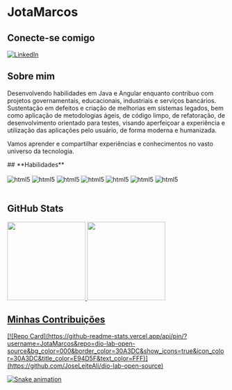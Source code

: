 # **JotaMarcos**

## **Conecte-se comigo**
[![LinkedIn](https://img.shields.io/badge/LinkedIn-000?style=for-the-badge&logo=linkedin&logoColor=0E76A8)](https://www.linkedin.com/in/jotamarcosduarte/)

## **Sobre mim**
<p>
  Desenvolvendo habilidades em Java e Angular enquanto contribuo com projetos governamentais, educacionais, industriais e serviços bancários.
  Sustentação em defeitos e criação de melhorias em sistemas legados, bem como aplicação de metodologias ágeis, de código limpo, de refatoração, de desenvolvimento   orientado para testes, visando aperfeiçoar a experiência e utilização das aplicações pelo usuário, de forma moderna e humanizada.

  Vamos aprender e compartilhar experiências e conhecimentos no vasto universo da tecnologia.
</p>
## **Habilidades**
<div style="display: inline_block"></br>
  <img aling="center" alt="html5" src="https://img.shields.io/badge/Java-ED8B00?style=for-the-badge&logo=java&logoColor=white" />
  <img aling="center" alt="html5" src="https://img.shields.io/badge/Spring-6DB33F?style=for-the-badge&logo=spring&logoColor=white" />
  <img aling="center" alt="html5" src="https://img.shields.io/badge/HTML5-E34F26?style=for-the-badge&logo=html5&logoColor=white" />
  <img aling="center" alt="html5" src="https://img.shields.io/badge/CSS-239120?&style=for-the-badge&logo=css3&logoColor=white" />
  <img aling="center" alt="html5" src="https://img.shields.io/badge/JavaScript-F7DF1E?style=for-the-badge&logo=javascript&logoColor=black" />
  <img aling="center" alt="html5" src="https://img.shields.io/badge/TypeScript-007ACC?style=for-the-badge&logo=typescript&logoColor=white" />
  <img aling="center" alt="html5" src="https://img.shields.io/badge/Bootstrap-563D7C?style=for-the-badge&logo=bootstrap&logoColor=white" />
</div><br/>

## **GitHub Stats**
<div>
  <a href="https://github.com/JotaMarcos">
  <img height="180em" src="https://github-readme-stats.vercel.app/api?username=JotaMarcos&show_icons=true&theme=great-gatsby"/>
  <img height="180em" src="https://github-readme-stats.vercel.app/api/top-langs/?username=JotaMarcos&theme=blue-green"/>
  </div>

## **Minhas Contribuições**
<div>
  [![Repo Card](https://github-readme-stats.vercel.app/api/pin/?username=JotaMarcos&repo=dio-lab-open-source&bg_color=000&border_color=30A3DC&show_icons=true&icon_color=30A3DC&title_color=E94D5F&text_color=FFF)](https://github.com/JoseLeiteAli/dio-lab-open-source)
  
  ![Snake animation](https://github.com/seu-usuário-aqui/JotaMarcos/blob/output/github-contribution-grid-snake.svg)
</div>

